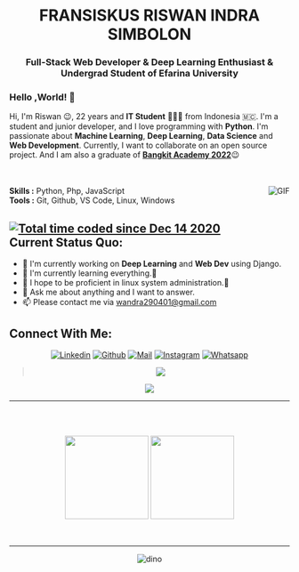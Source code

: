 <h1 align="center">FRANSISKUS RISWAN INDRA SIMBOLON</h1>
<h3 align="center">Full-Stack Web Developer<span color="blue"> & </span>Deep Learning Enthusiast <span color="blue"> & </span> Undergrad Student of Efarina University</h3>

### Hello ,World! 👋

Hi, I'm Riswan 😉, 22 years and **IT Student** 👨🏻‍💻 from Indonesia 🇲🇨. I'm a student and junior developer, and I love programming with **Python**. I'm passionate about **Machine Learning**, **Deep Learning**, **Data Science** and **Web Development**. Currently, I want to collaborate on an open source project. And I am also a graduate of <a href='https://doc-04-1k-docs.googleusercontent.com/docs/securesc/50qek9r9sqn72e1ctdrmnttjstpushku/07r9gpoc6ulu4eemaksrmfhra9tdrba8/1686484575000/12204279330581913561/03696307367813466219/1kqec_osFhGs-6QmKfCNT29SGNdMXGNpa?e=view&ax=ADWCPKCF3TzueXmZND9hZaXOjnGfQ-kxIx31ryjugTniFKLICGIELAJRvQ27jpr4Z4V8N6xFsysphm7E1msph3nECLMjT1GNaDH9cAm1c8Bgq5SdFyBtJUDQXE_uVnaGQsasW4MP51J1p_Jtm9OBNz_q-fzRpIZ7Na0MrcS4w49CN-zXIR4vdM9Znneb0XucaPJfAjFDwi-Tit9Csdlc9qn0eWVV_SaGgMFfnIlHNiS1OcTfdFzdZ9k5DoSw99cNi337AyAOBEWVmsesJHVR_FbRmkRJzeUFPeWk2VPDztg9zzfq7RA-XAs_HfksGPTr8N5eR6SdHoJaXnU31oLPo5hfiZSQo8or3VTFhek4hGV_iUvvOcsOVgg9b5xwN8Laesr_gU2MOuyU7tUZzQUii4SpphrBgee1q5elkSvebdVEJGpVR7OHDaXA7sBEjw6RWthCqYCg9A_ghfm6AP8BinCqmFfRIqvaeThqwx7-fE8fuzOAEted_q5QQ7AslbLEtN0NiDnlWvctaviv6QPNX5u7g4PrB0cVJFVBJp41ts_-LlU6AX0s59QzUHFtsWC5vLwXhRSaJ5MKp_qf0GdPYhJw18DU06yjqKSl04HxL4AANkq2GFVOCYUPWAu7UF6aYEA7T0nm6JyYnlSEAnDUOxBe8ihJODPByjcYaEKhGetQhpoBBzlZFwkXchnB3_S6QoVYDuepOo4gpUvJy5v3_IwCBOSFAcT-yEQb4Djjol73fPUq7gBIdntDDZvBMlEvWHt8uFVFO-x34QIFnK8xruXBpcWP_zgQUl2toQ4twChYQOHH_futRQiZPCrDn2r36enQmsyjzl7V9DwL6fqSzQ2hvX1g1TUoV35IOKpHcexACAxn6Ava6ztTK52TV0pv65RGRlArVuYFg9-fnl4cGMO15EZibcR3q798g1LA9k0w0XM6PycCOYk4qLvn39p4fibOBXyf&uuid=ac123278-78a6-4000-8e98-1a96356bf703&authuser=0&nonce=082et95h2sne4&user=03696307367813466219&hash=2382oabs93lont8v4cg1jrgcdhdfpih1'>**Bangkit Academy 2022**</a>😉
</br>
</br>
</br>

<img align="right" alt="GIF" src="https://media.giphy.com/media/iIqmM5tTjmpOB9mpbn/giphy.gif"/>


**Skills :** Python, Php, JavaScript
</br>
**Tools :** Git, Github, VS Code, Linux, Windows

<a href="https://wakatime.com/@04eb5b5a-63a9-400c-8e11-d6fe06d2cf50"><img src="https://wakatime.com/badge/user/04eb5b5a-63a9-400c-8e11-d6fe06d2cf50.svg" alt="Total time coded since Dec 14 2020" /></a>
<br>
**Current Status Quo:**
----

* 🔭 I'm currently working on **Deep Learning** and **Web Dev** using Django.
* 🌱 I'm currently learning everything.🤣
* 🤔 I hope to be proficient in linux system administration.🐧
* 💬 Ask me about anything and I want to answer.
* 📫 Please contact me via wandra290401@gmail.com



<h2 align="left">Connect With Me:</h2>

<div align=center>

[![Linkedin](https://img.shields.io/badge/LinkedIn-0077B5?style=for-the-badge&logo=linkedin&logoColor=white)](https://www.linkedin.com/in/wan29/)
[![Github](https://img.shields.io/badge/GitHub-100000?style=for-the-badge&logo=github&logoColor=white)](https://github.com/riswan29)
[![Mail](https://img.shields.io/badge/Gmail-D14836?style=for-the-badge&logo=gmail&logoColor=white)](mailto:wandra290401@gmail.com)
[![Instagram](https://img.shields.io/badge/Instagram-E4405F?style=for-the-badge&logo=instagram&logoColor=white)](https://www.instagram.com/fris.wann/)
[![Whatsapp](https://img.shields.io/badge/Whatsapp-11c61f?style=for-the-badge&logo=whatsapp&logoColor=white)]([https://www.wa.me/+6287823618886](https://api.whatsapp.com/send/?phone=%2B6287823618886&text&type=phone_number&app_absent=0))

</div>

><div align="center"><img src="https://quotes-github-readme.vercel.app/api?type=horizontal&theme=dark"></div>
<div align="center"><img src="https://cdn.jsdelivr.net/gh/sun0225SUN/photos/images/202110311924844.png" /></div>

-----


 <br>
 <br>
 <p align="center">
  <img height="150" src="https://github-readme-stats.vercel.app/api/top-langs/?username=riswan29&layout=compact&hide=html&theme=dracula"/>


  <img height="150" src="https://github-readme-stats.vercel.app/api?username=riswan29&count_private=true&show_icons=true&theme=dracula&include_all_commits=true"/>
  </P><br>




----------------

<div align=center>

![dino](https://gitee.com/skykeyjoker/PicCloud/raw/master/img/dino.gif)

</div>
